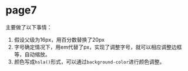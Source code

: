 # page7
主要做了以下事情：
1. 假设父级为16px，用百分数替换了20px
2. 字号确定情况下，用em代替了px，实现了调整字号，就可以相应调整边框等，自动缩放。
2. 颜色写成`hsla()`形式，可以通过`background-color`进行颜色调整。
